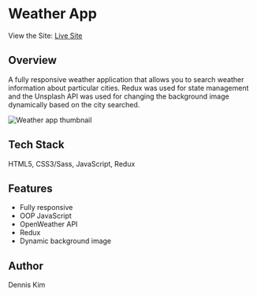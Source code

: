 # Weather App

View the Site: [Live Site](https://bomjukim.com//weather-app/)

## Overview

A fully responsive weather application that allows you to search weather information about particular cities. Redux was used for state management and the Unsplash API was used for changing the background image dynamically based on the city searched.

![Weather app thumbnail](/public/assets/weather-app-screenshot.png)

## Tech Stack

HTML5, CSS3/Sass, JavaScript, Redux

## Features

- Fully responsive
- OOP JavaScript
- OpenWeather API
- Redux
- Dynamic background image

## Author

Dennis Kim

